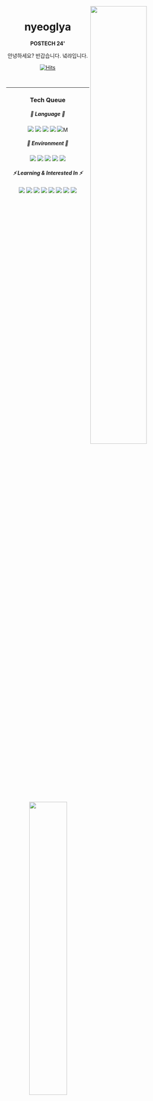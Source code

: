 <meta name="viewport" content="width=device-width, initial-scale=1.0, minimum-scale=1.0">

<img align="right" width=55% src="https://github-readme-stats.vercel.app/api?username=nyeoglya&theme=dracula&layout=compact&langs_count=10&show_icons=true&show=prs_merged,prs_merged_percentage"/>

<div align="center">
  
# nyeoglya
**POSTECH 24'**

안녕하세요? 반갑습니다. 녘랴입니다.

[![Hits](https://hits.seeyoufarm.com/api/count/incr/badge.svg?url=https%3A%2F%2Fgithub.com%2Fnyeoglya&count_bg=%23363636&title_bg=%23000000&icon=github.svg&icon_color=%23FFFFFF&title=GitHub&edge_flat=true)](https://hits.seeyoufarm.com)
<div/>
<br/>
  
---
<img align="left" width=45% src="https://github-readme-stats.vercel.app/api/top-langs/?username=nyeoglya&layout=compact&theme=dracula&langs_count=5"/>
<div align="center">

### Tech Queue
##### 📜 Language 📜
<img src="https://img.shields.io/badge/C-A8B9CC?style=flat-square&logo=c&logoColor=white&"/>
<img src="https://img.shields.io/badge/C++-00599C?style=flat-square&logo=cplusplus&logoColor=white&"/>
<img src="https://img.shields.io/badge/Python-3776AB?style=flat-square&logo=python&logoColor=white&"/>
<img src="https://img.shields.io/badge/Java-4F3100?style=flat-square&logo=java&logoColor=white&">
<img src="https://img.shields.io/badge/Scala-7F52FF?style=flat-square&logo=scala&logoColor=white&"/>M

##### 💚 Environment 💚
<img src="https://img.shields.io/badge/Ubuntu Linux-1793D1?style=flat-square&logo=ubuntulinux&logoColor=white&"/>
<img src="https://img.shields.io/badge/Notepad-10B981?style=flat-square&logo=notepad&logoColor=white&"/>
<img src="https://img.shields.io/badge/Visual Code?style=flat-square&logo=visualcode&logoColor=white&"/>
<img src="https://img.shields.io/badge/Neovim-57A143?style=flat-square&logo=neovim&logoColor=white&"/>
<img src="https://img.shields.io/badge/Jetbrains IDEs-000000?style=flat-square&logo=jetbrains&logoColor=white&"/>

##### ⚡ Learning & Interested In ⚡
<img src="https://img.shields.io/badge/Software Design Methods-FF3E00?style=flat-square&logo=sd&logoColor=white&"/>
<img src="https://img.shields.io/badge/Modern Algebra I-43A047?style=flat-square&logo=algebra&logoColor=white&"/>
<img src="https://img.shields.io/badge/Automata and Formal Languages-4169E1?style=flat-square&logo=automata&logoColor=white&"/>
<img src="https://img.shields.io/badge/Logics and Critical Thinking-CC342D?style=flat-square&logo=logic&logoColor=white&"/>
<img src="https://img.shields.io/badge/General Physics I(H)-5586A4?style=flat-square&logo=physics&logoColor=white&"/>
<img src="https://img.shields.io/badge/General Chemistry I-A41E22?style=flat-square&logo=chemistry&logoColor=white&"/>
<img src="https://img.shields.io/badge/Multivariable Calculus-A41E22?style=flat-square&logo=calculus&logoColor=white&"/>
<img src="https://img.shields.io/badge/Writing-A41E22?style=flat-square&logo=writing&logoColor=white&"/>

</div>
</br>
